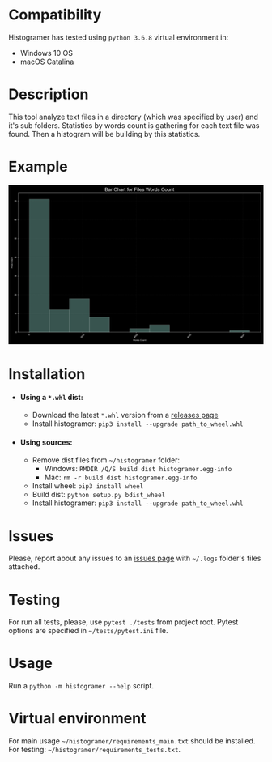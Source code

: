 # Compatibility #
Histogramer has tested using `python 3.6.8` virtual environment in:
   * Windows 10 OS
   * macOS Catalina

# Description #
This tool analyze text files in a directory (which was specified by user) 
and it's sub folders. Statistics by words count is gathering 
for each text file was found. Then a histogram will be building 
by this statistics.
  
 # Example #
![](images/histogram_example.png)

# Installation #
* #### Using a `*.whl` dist: ####
   * Download the latest `*.whl` version from a
   [releases page](https://github.com/pkomissarov91/histogramer/releases)
   * Install histogramer: `pip3 install --upgrade path_to_wheel.whl`

* #### Using sources: ####
   * Remove dist files from `~/histogramer` folder:
      * Windows: `RMDIR /Q/S build dist histogramer.egg-info`
      * Mac: `rm -r build dist histogramer.egg-info`
   * Install wheel: `pip3 install wheel`
   * Build dist: `python setup.py bdist_wheel`
   * Install histogramer: `pip3 install --upgrade path_to_wheel.whl`

# Issues #
Please, report about any issues to an 
[issues page](https://github.com/pkomissarov91/histogramer/issues/new/choose)
with `~/.logs` folder's files attached.

# Testing #
For run all tests, please, use `pytest ./tests` from project root.
Pytest options are specified in `~/tests/pytest.ini` file.

# Usage #
Run a `python -m histogramer --help` script.
 
# Virtual environment #
For main usage `~/histogramer/requirements_main.txt` should be installed.
For testing: `~/histogramer/requirements_tests.txt`.
